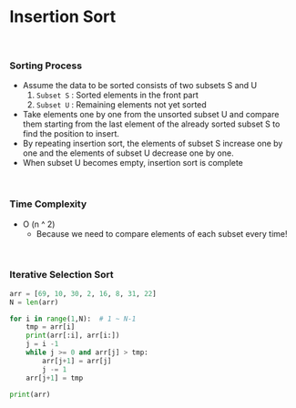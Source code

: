 # Insertion Sort

<br>

### Sorting Process

- Assume the data to be sorted consists of two subsets S and U
  1. `Subset S` : Sorted elements in the front part
  2. `Subset U` : Remaining elements not yet sorted
- Take elements one by one from the unsorted subset U and compare them starting from the last element of the already sorted subset S to find the position to insert.
- By repeating insertion sort, the elements of subset S increase one by one and the elements of subset U decrease one by one.
- When subset U becomes empty, insertion sort is complete

<br>

### Time Complexity

- O (n ^ 2)
  - Because we need to compare elements of each subset every time!

<br>

### Iterative Selection Sort

```python
arr = [69, 10, 30, 2, 16, 8, 31, 22]
N = len(arr)

for i in range(1,N):  # 1 ~ N-1
    tmp = arr[i]
    print(arr[:i], arr[i:])
    j = i -1
    while j >= 0 and arr[j] > tmp:
        arr[j+1] = arr[j]
        j -= 1
    arr[j+1] = tmp

print(arr)
``` 
